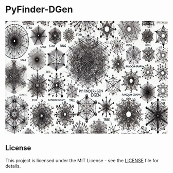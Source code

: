 # PyFinder-DGen

<img src="img/pyfinderdgen.webp" alt="pyfinder" style="height:350px;width:900px;">




## License

This project is licensed under the MIT License - see the [LICENSE](LICENSE) file for details.
